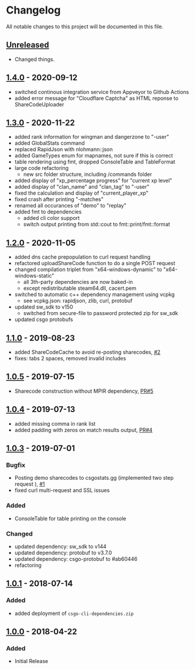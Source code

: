 # Changelog
All notable changes to this project will be documented in this file.

## [Unreleased]

- Changed things.

## [1.4.0] - 2020-09-12

- switched continous integration service from Appveyor to Github Actions
- added error message for "Cloudflare Captcha" as HTML reponse to ShareCodeUploader

## [1.3.0] - 2020-11-22

- added rank information for wingman and dangerzone to "-user"
- added GlobalStats command
- replaced RapidJson with nlohmann::json
- added GameTypes enum for mapnames, not sure if this is correct
- table rendering using fmt, dropped ConsoleTable and TableFormat
- large code refactoring
  - new src folder structure, including /commands folder
- added display of "xp_percentage progress" for "current xp level"
- added display of "clan_name" and "clan_tag" to "-user"
- fixed the calculation and display of "current_player_xp"
- fixed crash after printing "-matches"
- renamed all occurances of "demo" to "replay"
- added fmt to dependencies
  - added cli color support
  - switch output printing from std::cout to fmt::print/fmt::format

## [1.2.0] - 2020-11-05

- added dns cache prepopulation to curl request handling
- refactored uploadShareCode function to do a single POST request
- changed compilation triplet from "x64-windows-dynamic" to "x64-windows-static"
  - all 3th-party dependencies are now baked-in
  - except redistributable steam64.dll, cacert.pem
- switched to automatic c++ dependency management using vcpkg
  - see vcpkg.json: rapidjson, zlib, curl, protobuf
- updated sw_sdk to v150
  - switched from secure-file to password protected zip for sw_sdk
- updated csgo protobufs

## [1.1.0] - 2019-08-23

- added ShareCodeCache to avoid re-posting sharecodes, [#2]
- fixes: tabs 2 spaces, removed invalid includes

## [1.0.5] - 2019-07-15

- Sharecode construction without MPIR dependency, [PR#5]

## [1.0.4] - 2019-07-13

- added missing comma in rank list
- added padding with zeros on match results output, [PR#4]

## [1.0.3] - 2019-07-01

### Bugfix
- Posting demo sharecodes to csgostats.gg (implemented two step request ), [#1]
- fixed curl multi-request and SSL issues

### Added
- ConsoleTable for table printing on the console

### Changed
- updated dependency: sw_sdk to v144
- updated dependency: protobuf to v3.7.0
- updated dependency: csgo-protobuf to #ab60446
- refactoring

## [1.0.1] - 2018-07-14
### Added
- added deployment of `csgo-cli-dependencies.zip`

## [1.0.0] - 2018-04-22
### Added
- Initial Release

[Unreleased]: https://github.com/jakoch/csgo-cli/compare/v1.4.0...HEAD
[1.4.0]: https://github.com/jakoch/csgo-cli/compare/v1.3.0...v1.4.0
[1.3.0]: https://github.com/jakoch/csgo-cli/compare/v1.2.0...v1.3.0
[1.2.0]: https://github.com/jakoch/csgo-cli/compare/v1.1.0...v1.2.0
[1.1.0]: https://github.com/jakoch/csgo-cli/compare/v1.0.5...v1.1.0
[1.0.5]: https://github.com/jakoch/csgo-cli/compare/v1.0.4...v1.0.5
[1.0.4]: https://github.com/jakoch/csgo-cli/compare/v1.0.3...v1.0.4
[1.0.3]: https://github.com/jakoch/csgo-cli/compare/v1.0.1...v1.0.3
[1.0.1]: https://github.com/jakoch/csgo-cli/compare/v1.0.0...v1.0.1
[1.0.0]: https://github.com/jakoch/csgo-cli/releases/tag/v1.0.0

[#1]: https://github.com/jakoch/csgo-cli/issues/1
[#2]: https://github.com/jakoch/csgo-cli/issues/2
[PR#4]: https://github.com/jakoch/csgo-cli/pull/4
[PR#5]: https://github.com/jakoch/csgo-cli/pull/5
